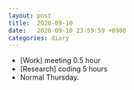 ```yaml
---
layout: post
title:  2020-09-10
date:   2020-09-10 23:59:59 +0900
categories: diary
---
```


- [Work] meeting 0.5 hour
- [Research] coding 5 hours
- Normal Thursday.